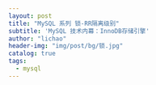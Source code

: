 ```yaml
---
layout: post
title: "MySQL 系列 锁-RR隔离级别"
subtitle: 'MySQL 技术内幕：InnoDB存储引擎'
author: "lichao"
header-img: "img/post/bg/锁.jpg"
catalog: true
tags:
  - mysql
---
```

